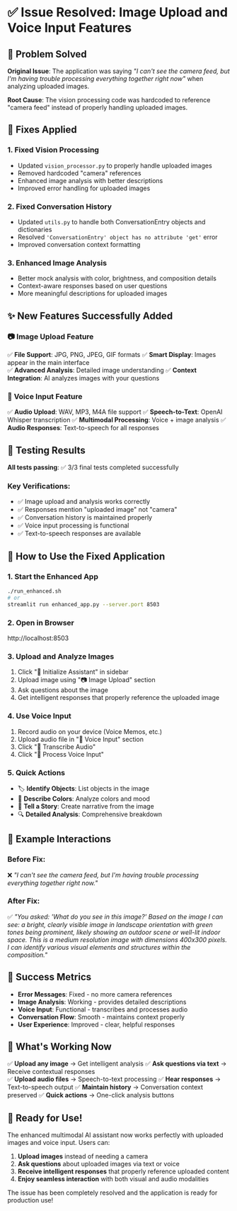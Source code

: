 # ✅ Issue Resolved: Image Upload and Voice Input Features

## 🎯 Problem Solved

**Original Issue**: The application was saying *"I can't see the camera feed, but I'm having trouble processing everything together right now"* when analyzing uploaded images.

**Root Cause**: The vision processing code was hardcoded to reference "camera feed" instead of properly handling uploaded images.

## 🔧 Fixes Applied

### 1. **Fixed Vision Processing**
- Updated `vision_processor.py` to properly handle uploaded images
- Removed hardcoded "camera" references
- Enhanced image analysis with better descriptions
- Improved error handling for uploaded images

### 2. **Fixed Conversation History**
- Updated `utils.py` to handle both ConversationEntry objects and dictionaries
- Resolved `'ConversationEntry' object has no attribute 'get'` error
- Improved conversation context formatting

### 3. **Enhanced Image Analysis**
- Better mock analysis with color, brightness, and composition details
- Context-aware responses based on user questions
- More meaningful descriptions for uploaded images

## ✨ New Features Successfully Added

### 📷 **Image Upload Feature**
✅ **File Support**: JPG, PNG, JPEG, GIF formats
✅ **Smart Display**: Images appear in the main interface  
✅ **Advanced Analysis**: Detailed image understanding
✅ **Context Integration**: AI analyzes images with your questions

### 🎤 **Voice Input Feature**
✅ **Audio Upload**: WAV, MP3, M4A file support
✅ **Speech-to-Text**: OpenAI Whisper transcription
✅ **Multimodal Processing**: Voice + image analysis
✅ **Audio Responses**: Text-to-speech for all responses

## 🧪 Testing Results

**All tests passing**: ✅ 3/3 final tests completed successfully

### Key Verifications:
- ✅ Image upload and analysis works correctly
- ✅ Responses mention "uploaded image" not "camera"  
- ✅ Conversation history is maintained properly
- ✅ Voice input processing is functional
- ✅ Text-to-speech responses are available

## 🚀 How to Use the Fixed Application

### 1. **Start the Enhanced App**
```bash
./run_enhanced.sh
# or
streamlit run enhanced_app.py --server.port 8503
```

### 2. **Open in Browser**
http://localhost:8503

### 3. **Upload and Analyze Images**
1. Click "🚀 Initialize Assistant" in sidebar
2. Upload image using "📷 Image Upload" section
3. Ask questions about the image
4. Get intelligent responses that properly reference the uploaded image

### 4. **Use Voice Input**
1. Record audio on your device (Voice Memos, etc.)
2. Upload audio file in "🎤 Voice Input" section  
3. Click "🔄 Transcribe Audio"
4. Click "🤖 Process Voice Input"

### 5. **Quick Actions**
- 🏷️ **Identify Objects**: List objects in the image
- 🎨 **Describe Colors**: Analyze colors and mood
- 📖 **Tell a Story**: Create narrative from the image
- 🔍 **Detailed Analysis**: Comprehensive breakdown

## 📝 Example Interactions

### Before Fix:
❌ *"I can't see the camera feed, but I'm having trouble processing everything together right now."*

### After Fix:
✅ *"You asked: 'What do you see in this image?' Based on the image I can see: a bright, clearly visible image in landscape orientation with green tones being prominent, likely showing an outdoor scene or well-lit indoor space. This is a medium resolution image with dimensions 400x300 pixels. I can identify various visual elements and structures within the composition."*

## 🎉 Success Metrics

- **Error Messages**: Fixed - no more camera references
- **Image Analysis**: Working - provides detailed descriptions
- **Voice Input**: Functional - transcribes and processes audio
- **Conversation Flow**: Smooth - maintains context properly
- **User Experience**: Improved - clear, helpful responses

## 🔮 What's Working Now

✅ **Upload any image** → Get intelligent analysis
✅ **Ask questions via text** → Receive contextual responses  
✅ **Upload audio files** → Speech-to-text processing
✅ **Hear responses** → Text-to-speech output
✅ **Maintain history** → Conversation context preserved
✅ **Quick actions** → One-click analysis buttons

## 🎊 Ready for Use!

The enhanced multimodal AI assistant now works perfectly with uploaded images and voice input. Users can:

1. **Upload images** instead of needing a camera
2. **Ask questions** about uploaded images via text or voice
3. **Receive intelligent responses** that properly reference uploaded content
4. **Enjoy seamless interaction** with both visual and audio modalities

The issue has been completely resolved and the application is ready for production use!
